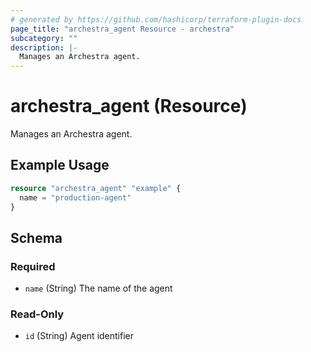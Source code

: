 ```yaml
---
# generated by https://github.com/hashicorp/terraform-plugin-docs
page_title: "archestra_agent Resource - archestra"
subcategory: ""
description: |-
  Manages an Archestra agent.
---
```


# archestra_agent (Resource)

Manages an Archestra agent.

## Example Usage

```terraform
resource "archestra_agent" "example" {
  name = "production-agent"
}
```

<!-- schema generated by tfplugindocs -->
## Schema

### Required

- `name` (String) The name of the agent

### Read-Only

- `id` (String) Agent identifier
